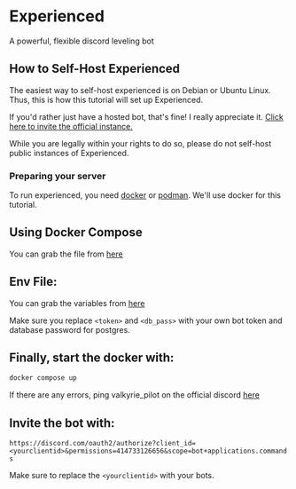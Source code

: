 # Experienced

A powerful, flexible discord leveling bot

## How to Self-Host Experienced

The easiest way to self-host experienced is on Debian or Ubuntu Linux. Thus, this is how this tutorial will set up
Experienced.

If you'd rather just have a hosted bot, that's fine! I really appreciate
it. [Click here to invite the official instance.](https://discord.com/api/oauth2/authorize?client_id=1035970092284002384&permissions=0&scope=bot%20applications.commands)

While you are legally within your rights to do so, please do not self-host public instances of Experienced.

### Preparing your server

To run experienced, you need [docker](https://docs.docker.com/engine/install/)
or [podman](https://podman.io/docs/installation). We'll use docker for this tutorial.

## Using Docker Compose

You can grab the file from [here](/docker-compose.yml)

## Env File:

You can grab the variables from [here](/.env.example)

Make sure you replace `<token>` and `<db_pass>` with your own bot token and database password for postgres.

## Finally, start the docker with:

```bash
docker compose up
```

If there are any errors, ping valkyrie_pilot on the official discord [here](https://valk.sh/discord)

## Invite the bot with:

`https://discord.com/oauth2/authorize?client_id=<yourclientid>&permissions=414733126656&scope=bot+applications.commands`

Make sure to replace the `<yourclientid>` with your bots.
